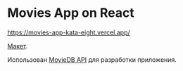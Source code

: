 # Movies App on React

https://movies-app-kata-eight.vercel.app/

[Макет](https://www.figma.com/file/67UGglxlKnOHG1zFy1gdMw/React%2C-Работа-с-API%2C-лекция-2.2.9?type=design&node-id=9582%3A0&mode=design&t=D2Pwf946WLV9mHOK-1).

Использован [MovieDB API](https://developer.themoviedb.org/docs/getting-started) для разработки приложения.


